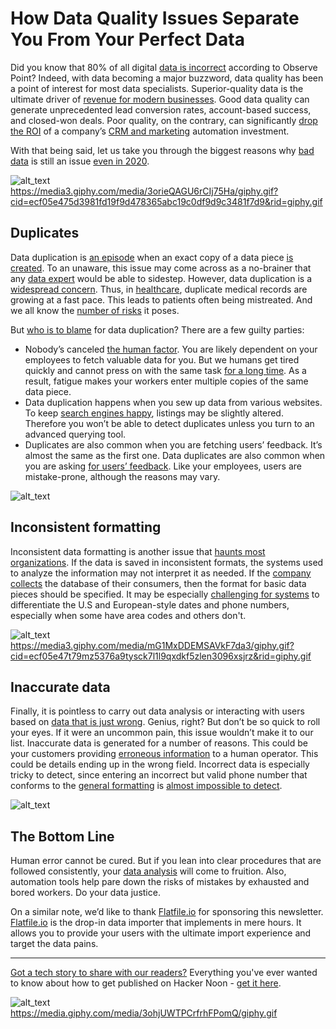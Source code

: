 # How Data Quality Issues Separate You From Your Perfect Data

Did you know that 80% of all digital [data is incorrect](https://hackernoon.com/why-data-quality-is-key-to-successful-ml-ops-e61v3tle) according to Observe Point? Indeed, with data becoming a major buzzword, data quality has been a point of interest for most data specialists. Superior-quality data is the ultimate driver of [revenue for modern businesses](https://hackernoon.com/how-the-heck-did-robinhood-become-so-popular-a-data-driven-analysis-3rj3u2y). Good data quality can generate unprecedented lead conversion rates, account-based success, and closed-won deals. Poor quality, on the contrary, can significantly [drop the ROI](https://hackernoon.com/is-your-organization-truly-data-driven-a-5-point-checklist-na4z3y5q) of a company’s [CRM and marketing](https://hackernoon.com/our-outreach-setup-that-grew-an-e-commerce-store-to-25m-arr-how-we-did-it-vgcg3bbc) automation investment.

With that being said, let us take you through the biggest reasons why [bad data](https://hackernoon.com/bad-data-is-ruining-your-performance-m31d3urp) is still an issue [even in 2020](https://hackernoon.com/the-impact-of-big-data-in-business-past-and-future-ix5x3wly).





![alt_text](images/image1.gif)
 \
https://media3.giphy.com/media/3orieQAGU6rCIj75Ha/giphy.gif?cid=ecf05e475d3981fd19f9d478365abc19c0df9d9c3481f7d9&rid=giphy.gif


## Duplicates

Data duplication is [an episode](https://hackernoon.com/how-i-created-a-simpsons-dataset-for-instance-segmentation-k3413tsf) when an exact copy of a data piece [is created](https://hackernoon.com/how-to-build-a-bar-chart-race-on-covid-19-cases-in-5-minutes-v7j63ydp). To an unaware, this issue may come across as a no-brainer that any [data expert](https://hackernoon.com/data-science-from-scratch-1a6p3yfm) would be able to sidestep. However, data duplication is a [widespread concern](https://hackernoon.com/data-preprocessing-4a22224ua). Thus, in [healthcare](https://hackernoon.com/how-to-process-covid-19-data-from-whoint-dj1v3uw5), duplicate medical records are growing at a fast pace. This leads to patients often being mistreated. And we all know the [number of risks](https://hackernoon.com/the-state-of-data-privacy-in-2020-21523yyk) it poses.

But [who is to blame](https://hackernoon.com/how-to-segment-shopify-customer-base-with-google-sheets-and-google-data-studio-3mv3wm4) for data duplication? There are a few guilty parties:



*   Nobody’s canceled [the human factor](https://hackernoon.com/dont-be-that-guy-write-better-functions-f5423aa01c1f). You are likely dependent on your employees to fetch valuable data for you. But we humans get tired quickly and cannot press on with the same task [for a long time](https://hackernoon.com/how-to-perform-emotion-detection-in-text-via-python-lk383tsu). As a result, fatigue makes your workers enter multiple copies of the same data piece.
*   Data duplication happens when you sew up data from various websites. To keep [search engines happy](https://hackernoon.com/native-analytics-on-elasticsearch-with-knowi-j793um0), listings may be slightly altered. Therefore you won’t be able to detect duplicates unless you turn to an advanced querying tool.
*   Duplicates are also common when you are fetching users’ feedback. It’s almost the same as the first one. Data duplicates are also common when you are asking [for users’ feedback](https://hackernoon.com/how-ai-and-big-data-are-changing-customers-experience-rd2i3y2b). Like your employees, users are mistake-prone, although the reasons may vary.


![alt_text](images/image2.png "image_tooltip")



## Inconsistent formatting

Inconsistent data formatting is another issue that [haunts most organizations](https://hackernoon.com/creating-a-dataset-sucks-heres-what-ive-learned-to-make-it-a-little-bit-easier-5av3ed1). If the data is saved in inconsistent formats, the systems used to analyze the information may not interpret it as needed. If the [company](https://hackernoon.com/7-data-analytics-tools-to-boost-your-business-ki2m3va2) [collects](https://hackernoon.com/how-to-segment-shopify-customer-base-with-google-sheets-and-google-data-studio-3mv3wm4) the database of their consumers, then the format for basic data pieces should be specified. It may be especially [challenging for systems](https://hackernoon.com/i-went-on-a-big-data-spree-because-of-covid19-zubt32zt) to differentiate the U.S and European-style dates and phone numbers, especially when some have area codes and others don't.



![alt_text](images/image3.gif "image_tooltip")
 \
https://media3.giphy.com/media/mG1MxDDEMSAVkF7da3/giphy.gif?cid=ecf05e47t79mz5376a9tysck7l1l9qxdkf5zlen3096xsjrz&rid=giphy.gif


## Inaccurate data

Finally, it is pointless to carry out data analysis or interacting with users based on [data that is just wrong](https://hackernoon.com/the-essential-guide-to-data-augmentation-in-nlp-9n3l3tbt). Genius, right? But don’t be so quick to roll your eyes. If it were an uncommon pain, this issue wouldn’t make it to our list. Inaccurate data is generated for a number of reasons. This could be your customers providing [erroneous information](https://hackernoon.com/will-the-stock-market-reset-after-the-election-asks-frederik-bussler-j4503t40) to a human operator. This could be details ending up in the wrong field. Incorrect data is especially tricky to detect, since entering an incorrect but valid phone number that conforms to the [general formatting](https://hackernoon.com/10-data-table-libraries-for-javascript-5g263vdm) is [almost impossible to detect](https://hackernoon.com/impressions-from-attending-live-kaggle-competition-zn2w3uhd).





![alt_text](images/image4.jpg "image_tooltip")



## The Bottom Line

Human error cannot be cured. But if you lean into clear procedures that are followed consistently, your [data analysis](https://hackernoon.com/syncing-data-from-coda-to-google-sheets-and-vice-versa-with-google-apps-script-a-how-to-guide-oa573znc) will come to fruition. Also, automation tools help pare down the risks of mistakes by exhausted and bored workers. Do your data justice.

On a similar note, we’d like to thank [Flatfile.io](https://bit.ly/3kPloFW) for sponsoring this newsletter. [Flatfile.io](https://bit.ly/3kPloFW) is the drop-in data importer that implements in mere hours. It allows you to provide your users with the ultimate import experience and target the data pains.

***

[Got a tech story to share with our readers?](http://auth.hackernoon.com/) Everything you've ever wanted to know about how to get published on Hacker Noon - [get it here](https://hackernoon.com/how-to-get-published-on-hacker-noon-a-step-by-step-guide-zcp36rz).



![alt_text](images/image5.gif "image_tooltip")
 \
https://media.giphy.com/media/3ohjUWTPCrfrhFPomQ/giphy.gif

